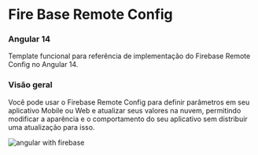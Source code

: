# Fire Base Remote Config
### Angular 14 

Template funcional para referência de implementação do Firebase Remote Config no Angular 14. 

### Visão geral
Você pode usar o Firebase Remote Config para definir parâmetros em seu aplicativo Mobile ou Web e atualizar seus valores na nuvem, permitindo modificar a aparência e o comportamento do seu aplicativo sem distribuir uma atualização para isso.

![angular with firebase](https://emendes.com/wp-content/uploads/2019/08/angular-firebase-1024x653.png)
